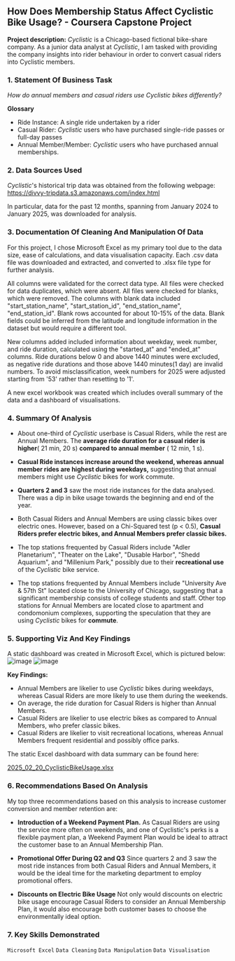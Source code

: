 ## How Does Membership Status Affect Cyclistic Bike Usage? - Coursera Capstone Project

**Project description:** _Cyclistic_ is a Chicago-based fictional bike-share company. As a junior data analyst at _Cyclistic_, I am tasked with providing the company insights into rider behaviour in order to convert casual riders into Cyclistic members.

### 1. Statement Of Business Task

_How do annual members and casual riders use Cyclistic bikes differently?_

**Glossary**
- Ride Instance: A single ride undertaken by a rider
- Casual Rider: _Cyclistic_ users who have purchased single-ride passes or full-day passes
- Annual Member/Member: _Cyclistic_ users who have purchased annual memberships.

### 2. Data Sources Used

_Cyclistic_'s historical trip data was obtained from the following webpage:
  https://divvy-tripdata.s3.amazonaws.com/index.html

In particular, data for the past 12 months, spanning from January 2024 to January 2025, was downloaded for analysis.

### 3. Documentation Of Cleaning And Manipulation Of Data

For this project, I chose Microsoft Excel as my primary tool due to the data size, ease of calculations, and data visualisation capacity. Each .csv data file was downloaded and extracted, and converted to .xlsx file type for further analysis.

All columns were validated for the correct data type. All files were checked for data duplicates, which were absent. All files were checked for blanks, which were removed. The columns with blank data included "start_station_name", "start_station_id", "end_station_name", "end_station_id". Blank rows accounted for about 10-15% of the data. Blank fields could be inferred from the latitude and longitude information in the dataset but would require a different tool.

New columns added included information about weekday, week number, and ride duration, calculated using the "started_at" and "ended_at" columns. Ride durations below 0 and above 1440 minutes were excluded, as negative ride durations and those above 1440 minutes(1 day) are invalid numbers. To avoid misclassification, week numbers for 2025 were adjusted starting from '53' rather than resetting to '1'.

A new excel workbook was created which includes overall summary of the data and a dashboard of visualisations.

### 4. Summary Of Analysis

- About one-third of _Cyclistic_ userbase is Casual Riders, while the rest are Annual Members. The **average ride duration for a casual rider is higher**( 21 min, 20 s) **compared to annual member** ( 12 min, 1 s).
  
- **Casual Ride instances increase around the weekend, whereas annual member rides are highest during weekdays,** suggesting that annual members might use _Cyclistic_ bikes for work commute.
  
- **Quarters 2 and 3** saw the most ride instances for the data analysed. There was a dip in bike usage towards the beginning and end of the year.
  
- Both Casual Riders and Annual Members are using classic bikes over electric ones. However, based on a Chi-Squared test (p < 0.5), **Casual Riders prefer electric bikes, and Annual Members prefer classic bikes.**
  
- The top stations frequented by Casual Riders include "Adler Planetarium", "Theater on the Lake", "Dusable Harbor", "Shedd Aquarium", and "Millenium Park," possibly due to their **recreational use** of the _Cyclistic_ bike service.
  
- The top stations frequented by Annual Members include "University Ave & 57th St" located close to the University of Chicago, suggesting that a significant membership consists of college students and staff. Other top stations for Annual Members are located close to apartment and condomonium complexes, supporting the speculation that they are using _Cyclistic_ bikes for **commute**.

### 5. Supporting Viz And Key Findings

A static dashboard was created in Microsoft Excel, which is pictured below:
![image](https://github.com/user-attachments/assets/7b921f0f-f47e-4207-89ba-879cb55510c8)
![image](https://github.com/user-attachments/assets/47dfe687-f7fa-4513-bd53-316b0c2c7951)

**Key Findings:**
- Annual Members are likelier to use _Cyclistic_ bikes during weekdays, whereas Casual Riders are more likely to use them during the weekends.
- On average, the ride duration for Casual Riders is higher than Annual Members.
- Casual Riders are likelier to use electric bikes as compared to Annual Members, who prefer classic bikes.
- Casual Riders are likelier to visit recreational locations, whereas Annual Members frequent residential and possibly office parks.

The static Excel dashboard with data summary can be found here:

[2025_02_20_CyclisticBikeUsage.xlsx](https://github.com/user-attachments/files/18905756/2025_02_20_CyclisticBikeUsage.xlsx)

### 6. Recommendations Based On Analysis

My top three recommendations based on this analysis to increase customer conversion and member retention are:

- **Introduction of a Weekend Payment Plan.**
    As Casual Riders are using the service more often on weekends, and one of Cyclistic's perks is a flexible payment plan, a Weekend Payment Plan would be ideal to attract the customer base to an Annual Membership Plan.

- **Promotional Offer During Q2 and Q3**
    Since quarters 2 and 3 saw the most ride instances from both Casual Riders and Annual Members, it would be the ideal time for the marketing department to employ promotional offers.

- **Discounts on Electric Bike Usage**
    Not only would discounts on electric bike usage encourage Casual Riders to consider an Annual Membership Plan, it would also encourage both customer bases to choose the environmentally ideal option.

### 7. Key Skills Demonstrated

```Microsoft Excel``` ```Data Cleaning``` ```Data Manipulation``` ```Data Visualisation```


